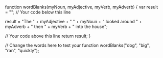 
function wordBlanks(myNoun, myAdjective, myVerb, myAdverb) {
  var result = "";
  // Your code below this line
  
  result = "The " + myAdjective + " " + myNoun + " looked around " + myAdverb + " then " + myVerb + " into the house";

  // Your code above this line
  return result;
}

// Change the words here to test your function
wordBlanks("dog", "big", "ran", "quickly");
